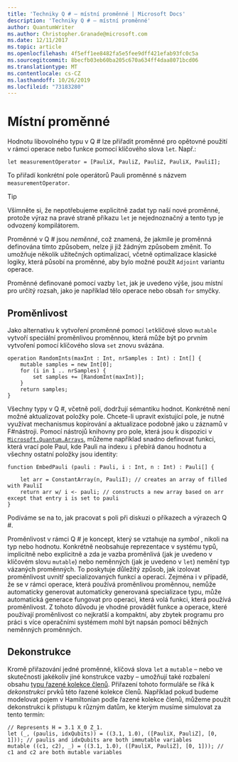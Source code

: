 ```yaml
---
title: 'Techniky Q # – místní proměnné | Microsoft Docs'
description: 'Techniky Q # – místní proměnné'
author: QuantumWriter
ms.author: Christopher.Granade@microsoft.com
ms.date: 12/11/2017
ms.topic: article
ms.openlocfilehash: 4f5eff1ee8482fa5e5fee9dff421efab93fc0c5a
ms.sourcegitcommit: 8becfb03eb60ba205c670a634ff4daa8071bcd06
ms.translationtype: MT
ms.contentlocale: cs-CZ
ms.lasthandoff: 10/26/2019
ms.locfileid: "73183280"
---
```

# <a name="local-variables"></a>Místní proměnné #

Hodnotu libovolného typu v Q # lze přiřadit proměnné pro opětovné použití v rámci operace nebo funkce pomocí klíčového slova `let`.
Např.:

```qsharp
let measurementOperator = [PauliX, PauliZ, PauliZ, PauliX, PauliI];
```

To přiřadí konkrétní pole operátorů Pauli proměnné s názvem `measurementOperator`.

> [!TIP]
> Všimněte si, že nepotřebujeme explicitně zadat typ naší nové proměnné, protože výraz na pravé straně příkazu `let` je nejednoznačný a tento typ je odvozený kompilátorem. 

Proměnné v Q # jsou *neměnné*, což znamená, že jakmile je proměnná definována tímto způsobem, nelze ji již žádným způsobem změnit.
To umožňuje několik užitečných optimalizací, včetně optimalizace klasické logiky, která působí na proměnné, aby bylo možné použít `Adjoint` variantu operace.

Proměnné definované pomocí vazby `let`, jak je uvedeno výše, jsou místní pro určitý rozsah, jako je například tělo operace nebo obsah `for` smyčky.


## <a name="mutability"></a>Proměnlivost ##

Jako alternativu k vytvoření proměnné pomocí `let`klíčové slovo `mutable` vytvoří speciální proměnlivou proměnnou, která může být po prvním vytvoření pomocí klíčového slova `set` znovu svázána.

```qsharp
operation RandomInts(maxInt : Int, nrSamples : Int) : Int[] {
    mutable samples = new Int[0];
    for (i in 1 .. nrSamples) {
        set samples += [RandomInt(maxInt)];
    }
    return samples;
}
```

Všechny typy v Q #, včetně polí, dodržují sémantiku hodnot. Konkrétně není možné aktualizovat položky pole. Chcete-li upravit existující pole, je nutné využívat mechanismus kopírování a aktualizace podobně jako u záznamů v F#nástroji. Pomocí nástrojů knihovny pro pole, která jsou k dispozici v [`Microsoft.Quantum.Arrays`](xref:microsoft.quantum.arrays), můžeme například snadno definovat funkci, která vrací pole Paul, kde Pauli na indexu `i` přebírá danou hodnotu a všechny ostatní položky jsou identity: 

```qsharp
function EmbedPauli (pauli : Pauli, i : Int, n : Int) : Pauli[] {
    
    let arr = ConstantArray(n, PauliI); // creates an array of filled with PauliI
    return arr w/ i <- pauli; // constructs a new array based on arr except that entry i is set to pauli
}
```

Podíváme se na to, jak pracovat s poli při diskuzi o příkazech a výrazech Q #. 

Proměnlivost v rámci Q # je koncept, který se vztahuje na *symbol* , nikoli na typ nebo hodnotu. Konkrétně neobsahuje reprezentace v systému typů, implicitně nebo explicitně a zda je vazba proměnlivá (jak je uvedeno v klíčovém slovu `mutable`) nebo neměnných (jak je uvedeno v `let`) nemění typ vázaných proměnných. To poskytuje důležitý způsob, jak izolovat proměnlivost uvnitř specializovaných funkcí a operací.
Zejména i v případě, že se v rámci operace, která používá proměnlivou proměnnou, nemůže automaticky generovat automaticky generovaná specializace typu, může automatická generace fungovat pro operaci, která volá funkci, která používá proměnlivost.
Z tohoto důvodu je vhodné provádět funkce a operace, které používají proměnlivost co nejkratší a kompaktní, aby zbytek programu pro práci s více operačními systémem mohl být napsán pomocí běžných neměnných proměnných.


## <a name="deconstruction"></a>Dekonstrukce ##

Kromě přiřazování jedné proměnné, klíčová slova `let` a `mutable` – nebo ve skutečnosti jakékoliv jiné konstrukce vazby – umožňují také rozbalení obsahu [typu řazené kolekce členů](xref:microsoft.quantum.language.type-model#tuple-types).
Přiřazení tohoto formuláře se říká k *dekonstrukci* prvků této řazené kolekce členů.
Například pokud budeme modelovat pojem v Hamiltonian podle řazené kolekce členů, můžeme použít dekonstrukci k přístupu k různým datům, ke kterým musíme simulovat za tento termín:

```qsharp
// Represents H = 3.1 X_0 Z_1.
let (_, (paulis, idxQubits)) = ((3.1, 1.0), ([PauliX, PauliZ], [0, 1])); // paulis and idxQubits are both immutable variables
mutable ((c1, c2), _) = ((3.1, 1.0), ([PauliX, PauliZ], [0, 1])); // c1 and c2 are both mutable variables
```


